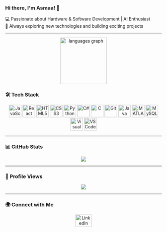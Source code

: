 ### Hi there, I'm Asmaa! 👋  
💻 Passionate about Hardware & Software Development | AI Enthusiast  
🚀 Always exploring new technologies and building exciting projects  

---
<div align="center">

  <img src="https://github-readme-stats.vercel.app/api/top-langs?username=itsAsmaa&locale=en&hide_title=false&layout=compact&card_width=320&langs_count=30&theme=dracula&hide_border=false" height="150" alt="languages graph"  />
</div>

### 🛠️ Tech Stack  
<p align="center">
  <img src="https://cdn.jsdelivr.net/gh/devicons/devicon/icons/javascript/javascript-original.svg" height="40" alt="JavaScript" />
  <img src="https://cdn.jsdelivr.net/gh/devicons/devicon/icons/react/react-original.svg" height="40" alt="React" />
  <img src="https://cdn.jsdelivr.net/gh/devicons/devicon/icons/html5/html5-original.svg" height="40" alt="HTML5" />
  <img src="https://cdn.jsdelivr.net/gh/devicons/devicon/icons/css3/css3-original.svg" height="40" alt="CSS3" />
  <img src="https://cdn.jsdelivr.net/gh/devicons/devicon/icons/python/python-original.svg" height="40" alt="Python" />
  <img src="https://cdn.jsdelivr.net/gh/devicons/devicon/icons/csharp/csharp-original.svg" height="40" alt="C#" />
  <img src="https://cdn.jsdelivr.net/gh/devicons/devicon/icons/c/c-original.svg" height="40" alt="C" />
  <img src="https://cdn.jsdelivr.net/gh/devicons/devicon/icons/git/git-original.svg" height="40" alt="Git" />
  <img src="https://cdn.jsdelivr.net/gh/devicons/devicon/icons/java/java-original.svg" height="40" alt="Java" />
  <img src="https://cdn.jsdelivr.net/gh/devicons/devicon/icons/matlab/matlab-original.svg" height="40" alt="MATLAB" />
  <img src="https://cdn.jsdelivr.net/gh/devicons/devicon/icons/mysql/mysql-original.svg" height="40" alt="MySQL" />
  <img src="https://cdn.jsdelivr.net/gh/devicons/devicon/icons/visualstudio/visualstudio-plain.svg" height="40" alt="Visual Studio" />
  <img src="https://cdn.jsdelivr.net/gh/devicons/devicon/icons/vscode/vscode-original.svg" height="40" alt="VS Code" />
</p>

---

### 📊 GitHub Stats  
<p align="center">
  <img src="https://github-readme-streak-stats.herokuapp.com?user=itsAsmaa&theme=tokyonight&hide_border=true&date_format=M%20j%5B%2C%20Y%5D" />
</p>

---

### 🎯 Profile Views  
<p align="center">
  <img src="https://profile-counter.glitch.me/itsAsmaa/count.svg?" />
</p>

---

### 🌍 Connect with Me  
<p align="center">
  <a href="https://www.linkedin.com/in/asma-a-fares-638071232/" target="_blank">
    <img src="https://raw.githubusercontent.com/maurodesouza/profile-readme-generator/master/src/assets/icons/social/linkedin/default.svg" width="52" height="40" alt="LinkedIn" />
  </a>
</p>
